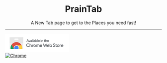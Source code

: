 <h1 align="center">PrainTab</h1>
<p align="center"> A New Tab page to get to the Places you need fast! </p>

<hr>

 <a href="https://chrome.google.com/webstore/detail/praintab/bmobdohpiekbifbdhimbhcefgkadaonm?authuser=1"><img src="ChromeWebStore_Badge_v2_206x58.png">
 <br>
 [![Chrome](https://raw.github.com/alrra/browser-logos/master/src/chrome/chrome_48x48.png)](ttps://chrome.google.com/webstore/detail/praintab/bmobdohpiekbifbdhimbhcefgkadaonm) 

